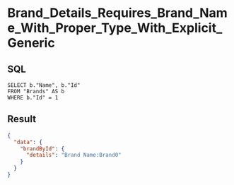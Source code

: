 # Brand_Details_Requires_Brand_Name_With_Proper_Type_With_Explicit_Generic

## SQL

```text
SELECT b."Name", b."Id"
FROM "Brands" AS b
WHERE b."Id" = 1
```

## Result

```json
{
  "data": {
    "brandById": {
      "details": "Brand Name:Brand0"
    }
  }
}
```

